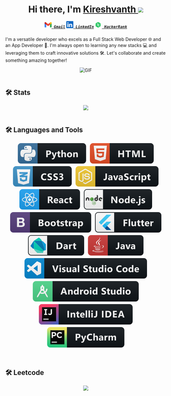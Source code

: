 <div align="center">
   <h1>Hi there, I'm <a href="https://github.com/Kireshvanth"> Kireshvanth </a> <img src="https://media.giphy.com/media/hvRJCLFzcasrR4ia7z/giphy.gif" width="25px"> </h1>
</div>

<h5 align="center">
  <code><a href=mailto:kiresh20122002@gmail.com title="Gmail"><img width="22" src="assets/gmail.svg"> Gmail</a></code>
  <code><a href="https://www.linkedin.com/in/kireshvanth-b-3357b6210/" title="LinkedIn Profile"><img width="22" src="assets/linkedin.svg"> LinkedIn</a></code>
  <code><a href="https://www.hackerrank.com/profile/Kireshvanth_B" title="HackerRank Profile"><img width="22" src="assets/hackerrank.svg"> HackerRank</a></code>
</h5>

<p>
  I'm a versatile developer who excels as a Full Stack Web Developer 🌐 and an App Developer 📱. I'm always open to learning any new stacks 💻 and leveraging them to craft innovative solutions 🛠️. Let's collaborate and create something amazing together!
</p>

<div align="center">
  <img alt="GIF" src="https://raw.githubusercontent.com/rahul-jha98/rahul-jha98/main/techstack.gif" width="360px"/>
</div>

<br>
<h2>
  🛠️ Stats
</h2>

<div align=center>
  <a href="">
    <img height=200 align="center" src="https://github-readme-stats.vercel.app/api/top-langs/?username=kireshvanth&hide=c%23,powershell,Mathematica,Ruby,Objective-C,Objective-C%2b%2b,Cuda&title_color=61dafb&text_color=ffffff&icon_color=61dafb&bg_color=20232a&langs_count=6&layout=compact&border_color=61dafb&hide_border=false&size_weight=0.5&count_weight=0.5" />
  </a>
</div>

<br>
<h2>
  🛠️ Languages and Tools
</h2>

<p align="center">
  <!-- For more icons please follow  https://github.com/MikeCodesDotNET/ColoredBadges -->
  <img src="assets/python.svg" alt="Python" style="vertical-align:top; margin:4px">
  <img src="assets/html.svg" alt="HTML" style="vertical-align:top; margin:4px">    
  <img src="assets/css.svg" alt="CSS" style="vertical-align:top; margin:4px">
  <img src="assets/javascript.svg" alt="JavaScript" style="vertical-align:top; margin:4px">
  <img src="assets/react.svg" alt="react.js" style="vertical-align:top; margin:4px">
  <img src="assets/nodejs.svg" alt="node.js" style="vertical-align:top; margin:4px">
  <img src="assets/bootstrap.svg" alt="Bootstrap" style="vertical-align:top; margin:4px">
  <img src="assets/flutter.svg" alt="Flutter" style="vertical-align:top; margin:4px">
  <img src="assets/dart.svg" alt="Dart" style="vertical-align:top; margin:4px">
  <img src="assets/java.svg" alt="Java" style="vertical-align:top; margin:4px">

  <img src="assets/visualstudio_code.svg" alt="VS Code" style="vertical-align:top; margin:4px">
  <img src="assets/android_studio.svg" alt="Android Studio" style="vertical-align:top; margin:4px">
  <img src="assets/jetbrains_intellij.svg" alt="Intellij" style="vertical-align:top; margin:4px">
  <img src="assets/jetbrains_pycharm.svg" alt="Pycharm" style="vertical-align:top; margin:4px">

</p>

<br>
<h2>
  🛠️ Leetcode
</h2>

<div align=center>
  <a href="">
    <img height=200 align="center" src="https://leetcard.jacoblin.cool/kireshvanth?animation=true&border=3&radius=10" />
  </a>
</div>
  
